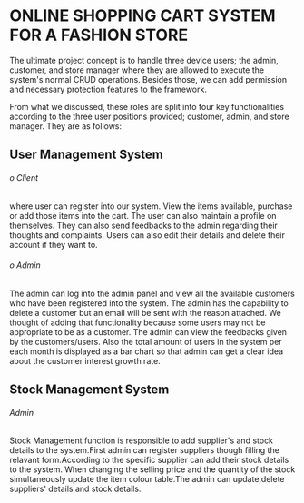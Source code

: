 # ONLINE SHOPPING CART SYSTEM FOR A FASHION STORE 


The ultimate project concept is to handle three device users; the admin, customer, and store manager where they are allowed to execute the system's normal CRUD operations. Besides those, we can add permission and necessary protection features to the framework.

From what we discussed, these roles are split into four key functionalities according to the three user positions provided; customer, admin, and store manager. They are as follows:

## User Management System 
###### o	Client 
where user can register into our system. View the items available, purchase or add those items into the cart. The user can also maintain a profile on themselves. They can also send feedbacks to the admin regarding their thoughts and complaints. Users can also edit their details and delete their account if they want to.

###### o	Admin 
The admin can log into the admin panel and view all the available customers who have been registered into the system. The admin has the capability to delete a customer but an email will be sent with the reason attached. We thought of adding that functionality because some users may not be appropriate to be as a customer. The admin can view the feedbacks given by the customers/users. Also the total amount of users in the system per each month is displayed as a bar chart so that admin can get a clear idea about the customer interest growth rate.

## Stock Management System
###### Admin
Stock Management function is responsible to add supplier's and stock details to the system.First admin can register suppliers though filling the relavant form.According to the specific supplier can add their stock details to the system. When changing the selling price and the quantity of the stock simultaneously update the item colour table.The admin can update,delete suppliers' details and stock details.
